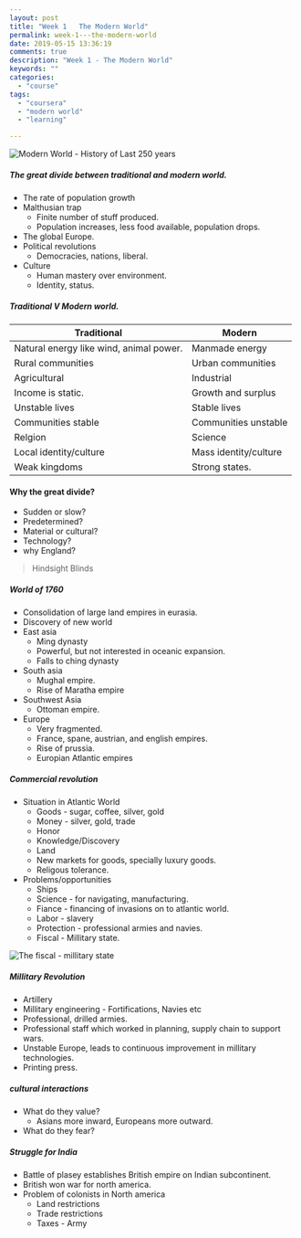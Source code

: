 ```yaml
---
layout: post
title: "Week 1   The Modern World"
permalink: week-1---the-modern-world
date: 2019-05-15 13:36:19
comments: true
description: "Week 1 - The Modern World"
keywords: ""
categories:
  - "course"
tags:
  - "coursera"
  - "modern world"
  - "learning"

---
```


![Modern World - History of Last 250 years](/images/modern-world.png)

##### The great divide between traditional and modern world.
* The rate of population growth
* Malthusian trap
  * Finite number of stuff produced.
  * Population increases, less food available, population drops.
* The global Europe.
* Political revolutions
  * Democracies, nations, liberal.
* Culture
  * Human mastery over environment.
  * Identity, status.

##### Traditional V Modern world.
| Traditional                             | Modern                |
| --------------------------------------- | --------------------- |
| Natural energy like wind, animal power. | Manmade energy        |
| Rural communities                       | Urban communities     |
| Agricultural                            | Industrial            |
| Income is static.                       | Growth and surplus    |
| Unstable lives                          | Stable lives          |
| Communities stable                      | Communities unstable  |
| Relgion                                 | Science               |
| Local identity/culture                  | Mass identity/culture |
| Weak kingdoms                           | Strong states.        |

#### Why the great divide?
* Sudden or slow?
* Predetermined?
* Material or cultural?
* Technology?
* why England?

> Hindsight Blinds

##### World of 1760
* Consolidation of large land empires in eurasia.
* Discovery of new world
* East asia
  * Ming dynasty
  * Powerful, but not interested in oceanic expansion.
  * Falls to ching dynasty
* South asia
  * Mughal empire.
  * Rise of Maratha empire
* Southwest Asia
  * Ottoman empire.
* Europe
  * Very fragmented.
  * France, spane, austrian, and english empires.
  * Rise of prussia.
  * Europian Atlantic empires

##### Commercial revolution
* Situation in Atlantic World
  * Goods - sugar, coffee, silver, gold
  * Money - silver, gold, trade
  * Honor
  * Knowledge/Discovery
  * Land
  * New markets for goods, specially luxury goods.
  * Religous tolerance.
* Problems/opportunities
  * Ships
  * Science - for navigating, manufacturing.
  * Fiance - financing of invasions on to atlantic world.
  * Labor - slavery
  * Protection - professional armies and navies.
  * Fiscal - Millitary state.

![The fiscal - millitary state](/images/fiscal-millitary-state.png)

##### Millitary Revolution
* Artillery
* Millitary engineering - Fortifications, Navies etc
* Professional, drilled armies.
* Professional staff which worked in planning, supply chain to support wars.
* Unstable Europe, leads to continuous improvement in millitary technologies.
* Printing press.

##### cultural interactions
* What do they value?
  * Asians more inward, Europeans more outward.
* What do they fear?

##### Struggle for India
* Battle of plasey establishes British empire on Indian subcontinent.
* British won war for north america.
* Problem of colonists in North america
  * Land restrictions
  * Trade restrictions
  * Taxes - Army
